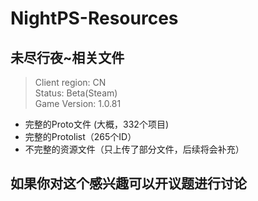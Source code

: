 # NightPS-Resources

## 未尽行夜~相关文件

> Client region: CN</br>
> Status: Beta(Steam)</br>
> Game Version: 1.0.81</br>

* 完整的Proto文件  (大概，332个项目)
* 完整的Protolist（265个ID）
* 不完整的资源文件（只上传了部分文件，后续将会补充）

## 如果你对这个感兴趣可以开议题进行讨论
